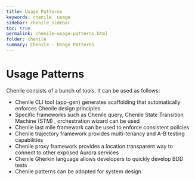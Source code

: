 ```yaml
---
title: Usage Patterns
keywords: chenile  usage
sidebar: chenile_sidebar
toc: true
permalink: chenile-usage-patterns.html
folder: chenile
summary: Chenile - Usage Patterns
---
```

# Usage Patterns

Chenile consists of a bunch of tools. It can be used as follows:
* Chenile CLI tool (app-gen) generates scaffolding that automatically enforces Chenile design principles
* Specific frameworks such as Chenile query, Chenile State Transition Machine (STM) , orchestration wizard can be used
* Chenile last mile framework can be used to enforce consistent policies
* Chenile trajectory framework provides multi-tenancy and A-B testing capabilities
* Chenile proxy framework provides a location transparent way to connect to other exposed Aurora services
* Chenile Gherkin language allows developers to quickly develop BDD tests
* Chenile patterns can be adopted for system design

